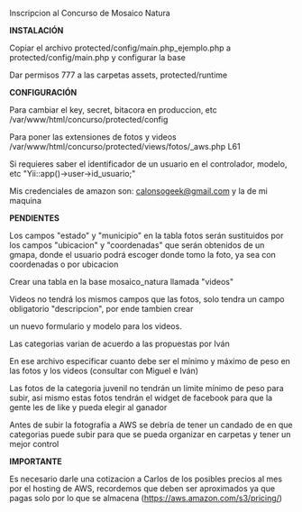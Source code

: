 Inscripcion al Concurso de Mosaico Natura

<strong>INSTALACIÓN</strong>

Copiar el archivo protected/config/main.php_ejemplo.php a protected/config/main.php y configurar la base

Dar permisos 777 a las carpetas assets, protected/runtime

<strong>CONFIGURACIÓN</strong>

Para cambiar el key, secret, bitacora en produccion, etc 
/var/www/html/concurso/protected/config

Para poner las extensiones de fotos y videos
/var/www/html/concurso/protected/views/fotos/_aws.php L61

Si requieres saber el identificador de un usuario en el controlador, modelo, etc "Yii::app()->user->id_usuario;"

Mis credenciales de amazon son: calonsogeek@gmail.com y la de mi maquina


<strong>PENDIENTES</strong>

Los campos "estado" y "municipio" en la tabla fotos serán sustituidos por los campos "ubicacion" y "coordenadas"
que serán obtenidos de un gmapa, donde el usuario podrá escoger donde tomo la foto, ya sea con coordenadas o por ubicacion

Crear una tabla en la base mosaico_natura llamada "videos"

Videos no tendrá los mismos campos que las fotos, solo tendra un campo obligatorio "descripcion", por ende tambien crear 

un nuevo formulario y modelo para los videos.

Las categorias varian de acuerdo a las propuestas por Iván

En ese archivo especificar cuanto debe ser el mínimo y máximo de peso en las
fotos y los videos (consultar con Miguel e Iván)

Las fotos de la categoria juvenil no tendrán un límite mínimo de peso para subir, asi mismo estas fotos tendrán
el widget de facebook para que la gente les de like y pueda elegir al ganador

Antes de subir la fotografía a AWS se debría de tener un candado de en que categorias puede 
subir para que se pueda organizar en carpetas y tener un mejor control



<strong>IMPORTANTE</strong>

Es necesario darle una cotizacion a Carlos de los posibles precios al mes por el hosting de AWS,
recordemos que deben ser aproximados ya que pagas solo por lo que se almacena (https://aws.amazon.com/s3/pricing/)











